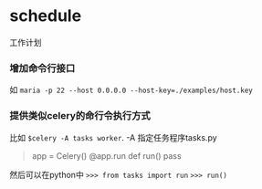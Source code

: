 schedule
========

工作计划

### 增加命令行接口

如 `maria -p 22 --host 0.0.0.0 --host-key=./examples/host.key`

### 提供类似celery的命行令执行方式

比如 ``$celery -A tasks worker``.
-A 指定任务程序tasks.py

>app = Celery()
>@app.run
>def run()
>    pass

然后可以在python中
`>>> from tasks import run`
``>>> run()``
